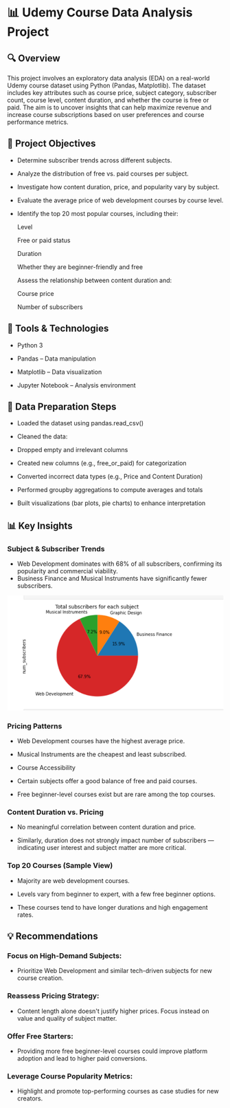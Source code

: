 # 📊 Udemy Course Data Analysis Project

## 🔍 Overview
This project involves an exploratory data analysis (EDA) on a real-world Udemy course dataset using Python (Pandas, Matplotlib). The dataset includes key attributes such as course price,
subject category, subscriber count, course level, content duration, and whether the course is free or paid.
The aim is to uncover insights that can help maximize revenue and increase course subscriptions based on user preferences and course performance metrics.

## 🧠 Project Objectives
* Determine subscriber trends across different subjects.

* Analyze the distribution of free vs. paid courses per subject.

* Investigate how content duration, price, and popularity vary by subject.

* Evaluate the average price of web development courses by course level.

* Identify the top 20 most popular courses, including their:

  Level

  Free or paid status

  Duration

  Whether they are beginner-friendly and free

  Assess the relationship between content duration and:

  Course price

  Number of subscribers

## 🧰 Tools & Technologies
* Python 3

* Pandas – Data manipulation

* Matplotlib – Data visualization

* Jupyter Notebook – Analysis environment

## 🔄 Data Preparation Steps
* Loaded the dataset using pandas.read_csv()

* Cleaned the data:

* Dropped empty and irrelevant columns

* Created new columns (e.g., free_or_paid) for categorization

* Converted incorrect data types (e.g., Price and Content Duration)

* Performed groupby aggregations to compute averages and totals

* Built visualizations (bar plots, pie charts) to enhance interpretation

## 📊 Key Insights
### Subject & Subscriber Trends
* Web Development dominates with 68% of all subscribers, confirming its popularity and commercial viability.
* Business Finance and Musical Instruments have significantly fewer subscribers.

![subscriber distribution](https://github.com/ahanspaschal/My-Udemy-course-data-analysis-project-Python-/blob/main/subscriber%20distribution.png)

### Pricing Patterns
* Web Development courses have the highest average price.

* Musical Instruments are the cheapest and least subscribed.
* Course Accessibility
* Certain subjects offer a good balance of free and paid courses.

* Free beginner-level courses exist but are rare among the top courses.

### Content Duration vs. Pricing
* No meaningful correlation between content duration and price.

* Similarly, duration does not strongly impact number of subscribers — indicating user interest and subject matter are more critical.

### Top 20 Courses (Sample View)
* Majority are web development courses.

* Levels vary from beginner to expert, with a few free beginner options.

* These courses tend to have longer durations and high engagement rates.

## 💡 Recommendations
### Focus on High-Demand Subjects:

* Prioritize Web Development and similar tech-driven subjects for new course creation.

### Reassess Pricing Strategy:

* Content length alone doesn't justify higher prices. Focus instead on value and quality of subject matter.

### Offer Free Starters:

* Providing more free beginner-level courses could improve platform adoption and lead to higher paid conversions.

### Leverage Course Popularity Metrics:

* Highlight and promote top-performing courses as case studies for new creators.










